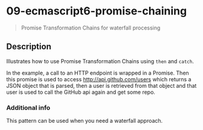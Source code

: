 # 09-ecmascript6-promise-chaining
> Promise Transformation Chains for waterfall processing

## Description
Illustrates how to use Promise Transformation Chains using `then` and `catch`.

In the example, a call to an HTTP endpoint is wrapped in a Promise. Then this promise is used to access http://api.github.com/users which returns a JSON object that is parsed, then a user is retrieved from that object and that user is used to call the GitHub api again and get some repo.

### Additional info
This pattern can be used when you need a waterfall approach.
